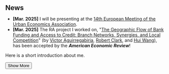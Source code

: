 <h1 id="news"></h1>

<h2 style="margin: 30px 0px 10px;">News</h2>

<ul>


<li><strong>[Mar. 2025]</strong> I will be presenting at the <span style="color:#e74d3c"><a href="https://urbaneconomics.org/meetings/emuea2025/">14th European Meeting of the Urban Economics Association</a></span>.</li>

<li><strong>[Mar. 2025]</strong> The RA project I worked on, "<span style="color:#e74d3c"><a href="https://www.aeaweb.org/articles?id=10.1257/aer.20200374&&from=f">The Geographic Flow of Bank Funding and Access to Credit: Branch Networks, Synergies, and Local Competition</a></span>" (by <span style="color:#e74d3c"><a href="https://sites.google.com/view/victoraguirregabiriaswebsite/home">Victor Aguirregabiria</a></span>, <span style="color:#e74d3c"><a href="https://sites.google.com/site/robertclark09site/">Robert Clark</a></span>, and <span style="color:#e74d3c"><a href="https://en.gsm.pku.edu.cn/faculty/jackie.wang/">Hui Wang</a></span>), has been accepted by the <strong><em>American Economic Review</em></strong>!</li>

</ul>


Here is a short introduction about me.

<div class="show-more-container">
  <div class="content" id="more-content" style="display: none;">
    This is the hidden content that will be revealed when clicking "Show More". 
    It can include more details about my research, interests, or anything else.
  </div>
  <button onclick="toggleContent()">Show More</button>
</div>
